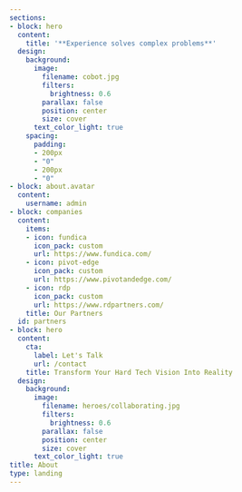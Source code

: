 ```yaml
---
sections:
- block: hero
  content:
    title: '**Experience solves complex problems**'
  design:
    background:
      image:
        filename: cobot.jpg
        filters:
          brightness: 0.6
        parallax: false
        position: center
        size: cover
      text_color_light: true
    spacing:
      padding:
      - 200px
      - "0"
      - 200px
      - "0"
- block: about.avatar
  content:
    username: admin
- block: companies
  content:
    items:
    - icon: fundica
      icon_pack: custom
      url: https://www.fundica.com/
    - icon: pivot-edge
      icon_pack: custom
      url: https://www.pivotandedge.com/
    - icon: rdp
      icon_pack: custom
      url: https://www.rdpartners.com/
    title: Our Partners
  id: partners
- block: hero
  content:
    cta:
      label: Let's Talk
      url: /contact
    title: Transform Your Hard Tech Vision Into Reality
  design:
    background:
      image:
        filename: heroes/collaborating.jpg
        filters:
          brightness: 0.6
        parallax: false
        position: center
        size: cover
      text_color_light: true
title: About
type: landing
---
```


